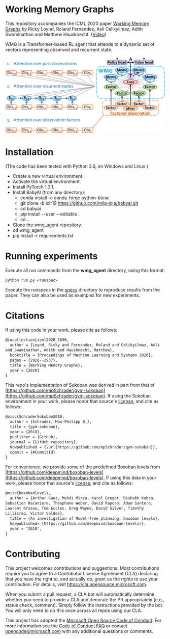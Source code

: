 
# Working Memory Graphs
This repository accompanies 
the ICML 2020 paper [Working Memory Graphs](https://proceedings.icml.cc/static/paper_files/icml/2020/1696-Paper.pdf)
by Ricky Loynd, Roland Fernandez, Asli Celikyilmaz, Adith Swaminathan and Matthew Hausknecht.
([Video](https://icml.cc/virtual/2020/paper/6038))

WMG is a Transformer-based RL agent that attends to
a dynamic set of vectors representing observed and recurrent state.

![](images/overview.png)

# Installation
(The code has been tested with Python 3.6, on Windows and Linux.)
* Create a new virtual environment.
* Activate the virtual environment.
* Install PyTorch 1.3.1.
* Install BabyAI (from any directory):
	* conda install -c conda-forge python-blosc
	* git clone -b iclr19 https://github.com/mila-iqia/babyai.git
	* cd babyai
	* pip install --user --editable .
	* cd ..
* Clone the wmg_agent repository.
* cd wmg_agent
* pip install -r requirements.txt


# Running experiments

Execute all run commands from the **wmg_agent** directory, using this format:

    python run.py <runspec>

Execute the runspecs in the [specs](specs) directory to reproduce results from the paper.
They can also be used as examples for new experiments.

# Citations

If using this code in your work, please cite as follows:

    @incollection{icml2020_1696,
      author = {Loynd, Ricky and Fernandez, Roland and Celikyilmaz, Asli and Swaminathan, Adith and Hausknecht, Matthew},
      booktitle = {Proceedings of Machine Learning and Systems 2020},
      pages = {2928--2937},
      title = {Working Memory Graphs},
      year = {2020}
    }

This repo's implementation of Sokoban was derived in part from that of 
[https://github.com/mpSchrader/gym-sokoban](https://github.com/mpSchrader/gym-sokoban).
If using the Sokoban environment in your work, please honor that source's 
[license](environments/gym-sokoban-LICENSE), and cite as follows:

    @misc{SchraderSokoban2018,
      author = {Schrader, Max-Philipp B.},
      title = {gym-sokoban},
      year = {2018},
      publisher = {GitHub},
      journal = {GitHub repository},
      howpublished = {\url{https://github.com/mpSchrader/gym-sokoban}},
      commit = {#CommitId}
    }

For convenience, we provide some of the predefined Boxoban levels from [https://github.com/deepmind/boxoban-levels](https://github.com/deepmind/boxoban-levels).
If using this data in your work, please honor that source's 
[license](data/boxoban-levels-master/LICENSE), and cite as follows:

    @misc{boxobanlevels,
      author = {Arthur Guez, Mehdi Mirza, Karol Gregor, Rishabh Kabra, Sebastien Racaniere, Theophane Weber, David Raposo, Adam Santoro, Laurent Orseau, Tom Eccles, Greg Wayne, David Silver, Timothy Lillicrap, Victor Valdes},
      title = {An investigation of Model-free planning: boxoban levels},
      howpublished= {https://github.com/deepmind/boxoban-levels/},
      year = "2018",
    }

# Contributing

This project welcomes contributions and suggestions.  Most contributions require you to agree to a
Contributor License Agreement (CLA) declaring that you have the right to, and actually do, grant us
the rights to use your contribution. For details, visit https://cla.opensource.microsoft.com.

When you submit a pull request, a CLA bot will automatically determine whether you need to provide
a CLA and decorate the PR appropriately (e.g., status check, comment). Simply follow the instructions
provided by the bot. You will only need to do this once across all repos using our CLA.

This project has adopted the [Microsoft Open Source Code of Conduct](https://opensource.microsoft.com/codeofconduct/).
For more information see the [Code of Conduct FAQ](https://opensource.microsoft.com/codeofconduct/faq/) or
contact [opencode@microsoft.com](mailto:opencode@microsoft.com) with any additional questions or comments.
